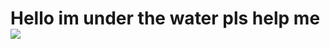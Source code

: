 # Hello im under the water pls help me ![](https://wallpapertag.com/wallpaper/full/e/9/c/581817-best-under-water-background-1920x1080.jpg)
